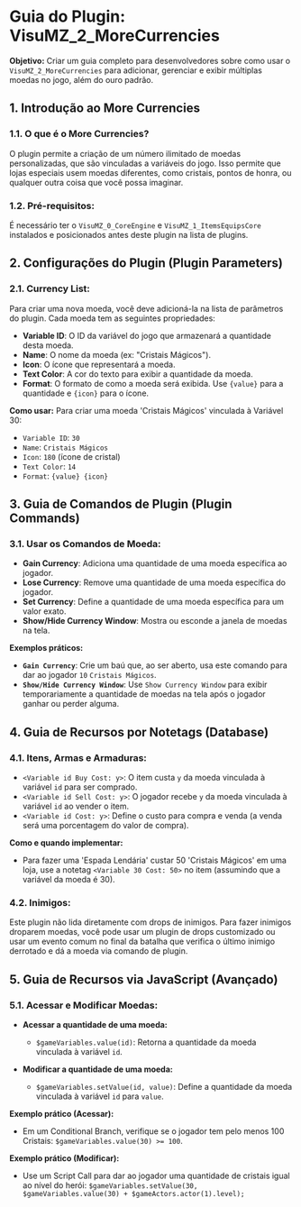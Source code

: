 # Guia do Plugin: VisuMZ_2_MoreCurrencies

**Objetivo:** Criar um guia completo para desenvolvedores sobre como usar o `VisuMZ_2_MoreCurrencies` para adicionar, gerenciar e exibir múltiplas moedas no jogo, além do ouro padrão.

## 1. Introdução ao More Currencies

### 1.1. O que é o More Currencies?

O plugin permite a criação de um número ilimitado de moedas personalizadas, que são vinculadas a variáveis do jogo. Isso permite que lojas especiais usem moedas diferentes, como cristais, pontos de honra, ou qualquer outra coisa que você possa imaginar.

### 1.2. Pré-requisitos:

É necessário ter o `VisuMZ_0_CoreEngine` e `VisuMZ_1_ItemsEquipsCore` instalados e posicionados antes deste plugin na lista de plugins.

## 2. Configurações do Plugin (Plugin Parameters)

### 2.1. Currency List:

Para criar uma nova moeda, você deve adicioná-la na lista de parâmetros do plugin. Cada moeda tem as seguintes propriedades:

- **Variable ID**: O ID da variável do jogo que armazenará a quantidade desta moeda.
- **Name**: O nome da moeda (ex: "Cristais Mágicos").
- **Icon**: O ícone que representará a moeda.
- **Text Color**: A cor do texto para exibir a quantidade da moeda.
- **Format**: O formato de como a moeda será exibida. Use `{value}` para a quantidade e `{icon}` para o ícone.

**Como usar:**
Para criar uma moeda 'Cristais Mágicos' vinculada à Variável 30:
- `Variable ID`: `30`
- `Name`: `Cristais Mágicos`
- `Icon`: `180` (ícone de cristal)
- `Text Color`: `14`
- `Format`: `{value} {icon}`

## 3. Guia de Comandos de Plugin (Plugin Commands)

### 3.1. Usar os Comandos de Moeda:

- **Gain Currency**: Adiciona uma quantidade de uma moeda específica ao jogador.
- **Lose Currency**: Remove uma quantidade de uma moeda específica do jogador.
- **Set Currency**: Define a quantidade de uma moeda específica para um valor exato.
- **Show/Hide Currency Window**: Mostra ou esconde a janela de moedas na tela.

**Exemplos práticos:**
- **`Gain Currency`**: Crie um baú que, ao ser aberto, usa este comando para dar ao jogador `10` `Cristais Mágicos`.
- **`Show/Hide Currency Window`**: Use `Show Currency Window` para exibir temporariamente a quantidade de moedas na tela após o jogador ganhar ou perder alguma.

## 4. Guia de Recursos por Notetags (Database)

### 4.1. Itens, Armas e Armaduras:

- `<Variable id Buy Cost: y>`: O item custa `y` da moeda vinculada à variável `id` para ser comprado.
- `<Variable id Sell Cost: y>`: O jogador recebe `y` da moeda vinculada à variável `id` ao vender o item.
- `<Variable id Cost: y>`: Define o custo para compra e venda (a venda será uma porcentagem do valor de compra).

**Como e quando implementar:**
- Para fazer uma 'Espada Lendária' custar 50 'Cristais Mágicos' em uma loja, use a notetag `<Variable 30 Cost: 50>` no item (assumindo que a variável da moeda é 30).

### 4.2. Inimigos:

Este plugin não lida diretamente com drops de inimigos. Para fazer inimigos droparem moedas, você pode usar um plugin de drops customizado ou usar um evento comum no final da batalha que verifica o último inimigo derrotado e dá a moeda via comando de plugin.

## 5. Guia de Recursos via JavaScript (Avançado)

### 5.1. Acessar e Modificar Moedas:

- **Acessar a quantidade de uma moeda:**
  - `$gameVariables.value(id)`: Retorna a quantidade da moeda vinculada à variável `id`.

- **Modificar a quantidade de uma moeda:**
  - `$gameVariables.setValue(id, value)`: Define a quantidade da moeda vinculada à variável `id` para `value`.

**Exemplo prático (Acessar):**
- Em um Conditional Branch, verifique se o jogador tem pelo menos 100 Cristais: `$gameVariables.value(30) >= 100`.

**Exemplo prático (Modificar):**
- Use um Script Call para dar ao jogador uma quantidade de cristais igual ao nível do herói: `$gameVariables.setValue(30, $gameVariables.value(30) + $gameActors.actor(1).level);`
